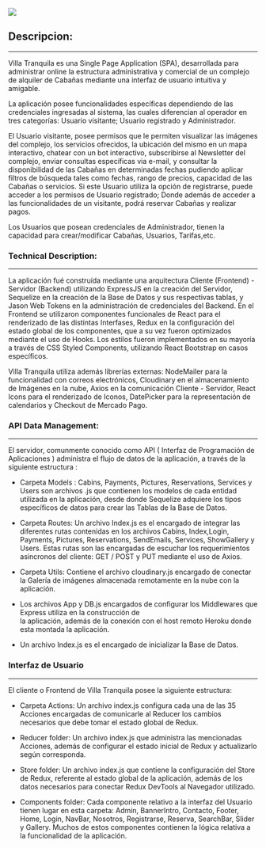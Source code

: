<p align='left'>
    <img src='https://github.com/IgnaC02/VillaTranquila/blob/main/logo.png' </img>
</p>


## Descripcion:
<hr/>

Villa Tranquila es una Single Page Application (SPA), desarrollada para administrar online la estructura administrativa y comercial de un complejo de alquiler de Cabañas mediante una interfaz de usuario intuitiva y amigable.

La aplicación posee funcionalidades específicas dependiendo de las credenciales ingresadas al sistema, las cuales diferencian al operador en tres categorías: Usuario visitante; Usuario registrado y Administrador.


El Usuario visitante, posee permisos que le permiten visualizar las imágenes del complejo, los servicios ofrecidos, la ubicación del mismo en un mapa interactivo, chatear con un bot interactivo, subscribirse al Newsletter del complejo, enviar consultas específicas via e-mail, y consultar la disponibilidad de las Cabañas en determinadas fechas pudiendo aplicar filtros de búsqueda tales como fechas, rango de precios, capacidad de las Cabañas o servicios.
Si este Usuario utiliza la opción de registrarse, puede acceder a los permisos de Usuario registrado; Donde además de acceder a las funcionalidades de un visitante, podrá reservar Cabañas y realizar pagos. 

Los Usuarios que posean credenciales de Administrador, tienen la capacidad para crear/modificar Cabañas, Usuarios, Tarifas,etc.



### Technical Description:
<hr/>

La aplicación fué construída mediante una arquitectura Cliente (Frontend) - Servidor (Backend) utilizando ExpressJS en la creación del Servidor, Sequelize en la creación de la Base de Datos y sus respectivas tablas, y
Jason Web Tokens en la administración de credenciales del Backend.
En el Frontend se utilizaron componentes funcionales de React para el renderizado de las distintas Interfases, 
Redux en la configuración del estado global de los componentes, que a su vez fueron optimizados mediante el uso de Hooks. Los estilos fueron implementados en su mayoría a través de CSS Styled Components, utilizando React Bootstrap en casos específicos.

Villa Tranquila utiliza además librerías externas: NodeMailer para la funcionalidad con correos electrónicos, Cloudinary en el almacenamiento de Imágenes en la nube, Axios en la comunicación Cliente - Servidor, React Icons para el renderizado de Iconos, DatePicker para la representación de calendarios y Checkout de Mercado Pago.


### API Data Management:
<hr/>
El servidor, comunmente conocido como API ( Interfaz de Programación de Aplicaciones ) administra el flujo de datos de la aplicación, a través de la siguiente estructura :


- Carpeta Models :
  Cabins, Payments, Pictures, Reservations, Services y Users son archivos .js que contienen los modelos de cada entidad utilizada en la aplicación, desde donde Sequelize adquiere los tipos específicos de datos para crear las Tablas de la Base de Datos.
 
  
- Carpeta Routes:
  Un archivo Index.js es el encargado de integrar las diferentes rutas contenidas en los archivos Cabins, Index,Login, Payments, Pictures, Reservations, SendEmails, Services, ShowGallery y Users. Estas rutas son las encargadas de escuchar  los requerimientos asincronos del cliente: GET / POST y PUT mediante el uso de Axios.
  
- Carpeta Utils:
  Contiene el archivo cloudinary.js encargado de conectar la Galería de imágenes almacenada remotamente en la nube con la aplicación.

  
- Los archivos App y DB.js encargados de configurar los Middlewares que Express utiliza en la construcción de   
  la aplicación, además de la conexión con el host remoto Heroku donde esta montada la aplicación. 

- Un archivo Index.js es el encargado de inicializar la Base de Datos.


### Interfaz de Usuario
<hr/>
El cliente o Frontend de Villa Tranquila posee la siguiente estructura:

- Carpeta Actions:
 Un archivo index.js configura cada una de las 35 Acciones encargadas de comunicarle al Reducer los cambios necesarios que debe tomar el estado global de Redux.
 
- Reducer folder:
  Un archivo index.js que administra las mencionadas Acciones, además de configurar el estado inicial de Redux y actualizarlo según corresponda. 
 
  
- Store folder:
  Un archivo index.js que contiene la configuración del Store de Redux, referente al estado global de la aplicación, además de los datos necesarios para conectar Redux DevTools al Navegador utilizado.
 
 
- Components folder:
  Cada componente relativo a la interfaz del Usuario tienen lugar en esta carpeta: Admin, BannerIntro, Contacto, Footer, Home, Login, NavBar, Nosotros, Registrarse, Reserva, SearchBar, Slider y Gallery. Muchos de estos componentes contienen la lógica relativa a la funcionalidad de la aplicación.
